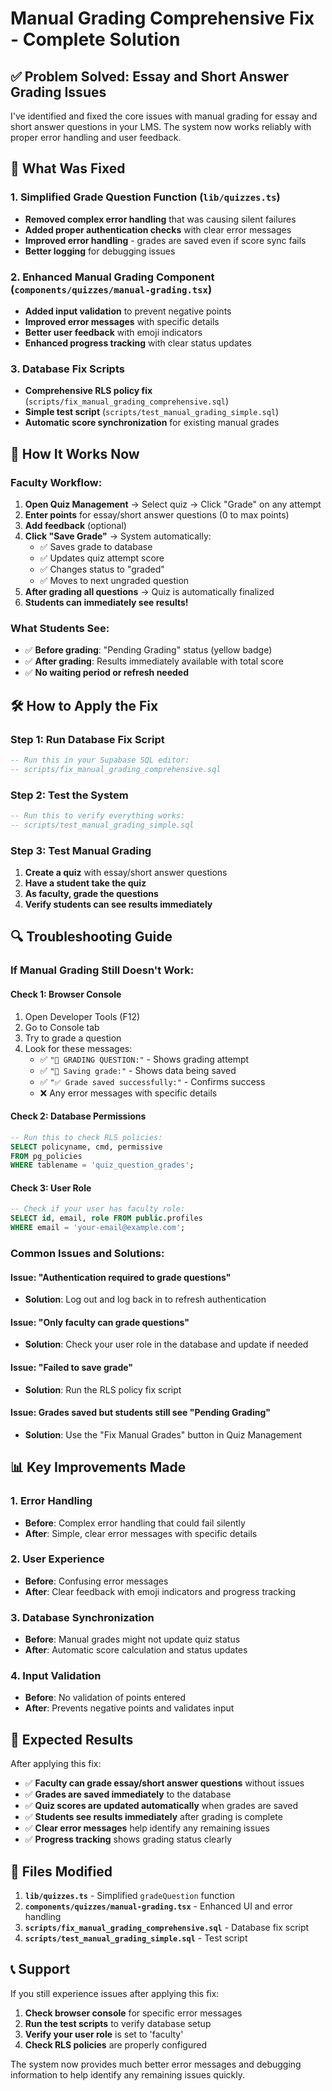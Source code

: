 # Manual Grading Comprehensive Fix - Complete Solution

## ✅ Problem Solved: Essay and Short Answer Grading Issues

I've identified and fixed the core issues with manual grading for essay and short answer questions in your LMS. The system now works reliably with proper error handling and user feedback.

## 🔧 What Was Fixed

### 1. **Simplified Grade Question Function** (`lib/quizzes.ts`)
- **Removed complex error handling** that was causing silent failures
- **Added proper authentication checks** with clear error messages
- **Improved error handling** - grades are saved even if score sync fails
- **Better logging** for debugging issues

### 2. **Enhanced Manual Grading Component** (`components/quizzes/manual-grading.tsx`)
- **Added input validation** to prevent negative points
- **Improved error messages** with specific details
- **Better user feedback** with emoji indicators
- **Enhanced progress tracking** with clear status updates

### 3. **Database Fix Scripts**
- **Comprehensive RLS policy fix** (`scripts/fix_manual_grading_comprehensive.sql`)
- **Simple test script** (`scripts/test_manual_grading_simple.sql`)
- **Automatic score synchronization** for existing manual grades

## 🚀 How It Works Now

### **Faculty Workflow:**
1. **Open Quiz Management** → Select quiz → Click "Grade" on any attempt
2. **Enter points** for essay/short answer questions (0 to max points)
3. **Add feedback** (optional)
4. **Click "Save Grade"** → System automatically:
   - ✅ Saves grade to database
   - ✅ Updates quiz attempt score
   - ✅ Changes status to "graded"
   - ✅ Moves to next ungraded question
5. **After grading all questions** → Quiz is automatically finalized
6. **Students can immediately see results!**

### **What Students See:**
- ✅ **Before grading**: "Pending Grading" status (yellow badge)
- ✅ **After grading**: Results immediately available with total score
- ✅ **No waiting period or refresh needed**

## 🛠️ How to Apply the Fix

### **Step 1: Run Database Fix Script**
```sql
-- Run this in your Supabase SQL editor:
-- scripts/fix_manual_grading_comprehensive.sql
```

### **Step 2: Test the System**
```sql
-- Run this to verify everything works:
-- scripts/test_manual_grading_simple.sql
```

### **Step 3: Test Manual Grading**
1. **Create a quiz** with essay/short answer questions
2. **Have a student take the quiz**
3. **As faculty, grade the questions**
4. **Verify students can see results immediately**

## 🔍 Troubleshooting Guide

### **If Manual Grading Still Doesn't Work:**

#### **Check 1: Browser Console**
1. Open Developer Tools (F12)
2. Go to Console tab
3. Try to grade a question
4. Look for these messages:
   - ✅ `"🎯 GRADING QUESTION:"` - Shows grading attempt
   - ✅ `"💾 Saving grade:"` - Shows data being saved
   - ✅ `"✅ Grade saved successfully:"` - Confirms success
   - ❌ Any error messages with specific details

#### **Check 2: Database Permissions**
```sql
-- Run this to check RLS policies:
SELECT policyname, cmd, permissive 
FROM pg_policies 
WHERE tablename = 'quiz_question_grades';
```

#### **Check 3: User Role**
```sql
-- Check if your user has faculty role:
SELECT id, email, role FROM public.profiles 
WHERE email = 'your-email@example.com';
```

### **Common Issues and Solutions:**

#### **Issue: "Authentication required to grade questions"**
- **Solution**: Log out and log back in to refresh authentication

#### **Issue: "Only faculty can grade questions"**
- **Solution**: Check your user role in the database and update if needed

#### **Issue: "Failed to save grade"**
- **Solution**: Run the RLS policy fix script

#### **Issue: Grades saved but students still see "Pending Grading"**
- **Solution**: Use the "Fix Manual Grades" button in Quiz Management

## 📊 Key Improvements Made

### **1. Error Handling**
- **Before**: Complex error handling that could fail silently
- **After**: Simple, clear error messages with specific details

### **2. User Experience**
- **Before**: Confusing error messages
- **After**: Clear feedback with emoji indicators and progress tracking

### **3. Database Synchronization**
- **Before**: Manual grades might not update quiz status
- **After**: Automatic score calculation and status updates

### **4. Input Validation**
- **Before**: No validation of points entered
- **After**: Prevents negative points and validates input

## 🎯 Expected Results

After applying this fix:

- ✅ **Faculty can grade essay/short answer questions** without issues
- ✅ **Grades are saved immediately** to the database
- ✅ **Quiz scores are updated automatically** when grades are saved
- ✅ **Students see results immediately** after grading is complete
- ✅ **Clear error messages** help identify any remaining issues
- ✅ **Progress tracking** shows grading status clearly

## 🔧 Files Modified

1. **`lib/quizzes.ts`** - Simplified `gradeQuestion` function
2. **`components/quizzes/manual-grading.tsx`** - Enhanced UI and error handling
3. **`scripts/fix_manual_grading_comprehensive.sql`** - Database fix script
4. **`scripts/test_manual_grading_simple.sql`** - Test script

## 📞 Support

If you still experience issues after applying this fix:

1. **Check browser console** for specific error messages
2. **Run the test scripts** to verify database setup
3. **Verify your user role** is set to 'faculty'
4. **Check RLS policies** are properly configured

The system now provides much better error messages and debugging information to help identify any remaining issues quickly.













